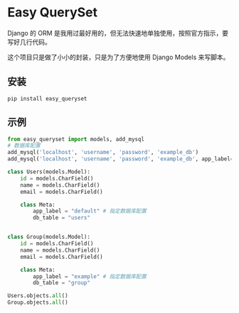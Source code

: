 # Easy QuerySet

Django 的 ORM 是我用过最好用的，但无法快速地单独使用，按照官方指示，要写好几行代码。

这个项目只是做了小小的封装，只是为了方便地使用 Django Models 来写脚本。

## 安装

```shell
pip install easy_queryset
```

## 示例

```python
from easy_queryset import models, add_mysql
# 数据库配置
add_mysql('localhost', 'username', 'password', 'example_db')
add_mysql('localhost', 'username', 'password', 'example_db', app_label="example")

class Users(models.Model):
    id = models.CharField()
    name = models.CharField()
    email = models.CharField()

    class Meta:
        app_label = "default" # 指定数据库配置
        db_table = "users"


class Group(models.Model):
    id = models.CharField()
    name = models.CharField()
    email = models.CharField()

    class Meta:
        app_label = "example" # 指定数据库配置
        db_table = "group"

Users.objects.all()
Group.objects.all()
```